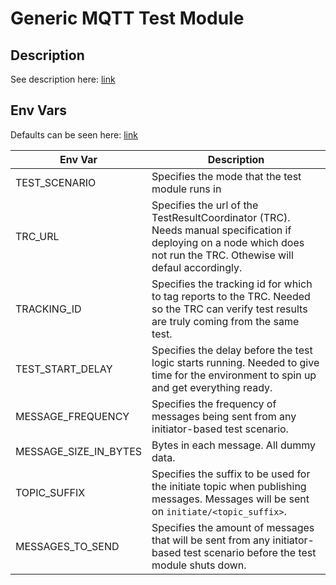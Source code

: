 # Generic MQTT Test Module

## Description
See description here:
[link](src/tester.rs#L96)

## Env Vars

Defaults can be seen here:
[link](config/default.json)

|Env Var| Description|
|----------|------------|
|TEST_SCENARIO | Specifies the mode that the test module runs in|
|TRC_URL| Specifies the url of the TestResultCoordinator (TRC). Needs manual specification if deploying on a node which does not run the TRC. Othewise will defaul accordingly.|
|TRACKING_ID| Specifies the tracking id for which to tag reports to the TRC. Needed so the TRC can verify test results are truly coming from the same test.|
|TEST_START_DELAY| Specifies the delay before the test logic starts running. Needed to give time for the environment to spin up and get everything ready.|
|MESSAGE_FREQUENCY| Specifies the frequency of messages being sent from any initiator-based test scenario.|
|MESSAGE_SIZE_IN_BYTES| Bytes in each message. All dummy data.|
|TOPIC_SUFFIX | Specifies the suffix to be used for the initiate topic when publishing messages. Messages will be sent on `initiate/<topic_suffix>`.|
|MESSAGES_TO_SEND| Specifies the amount of messages that will be sent from any initiator-based test scenario before the test module shuts down.|

